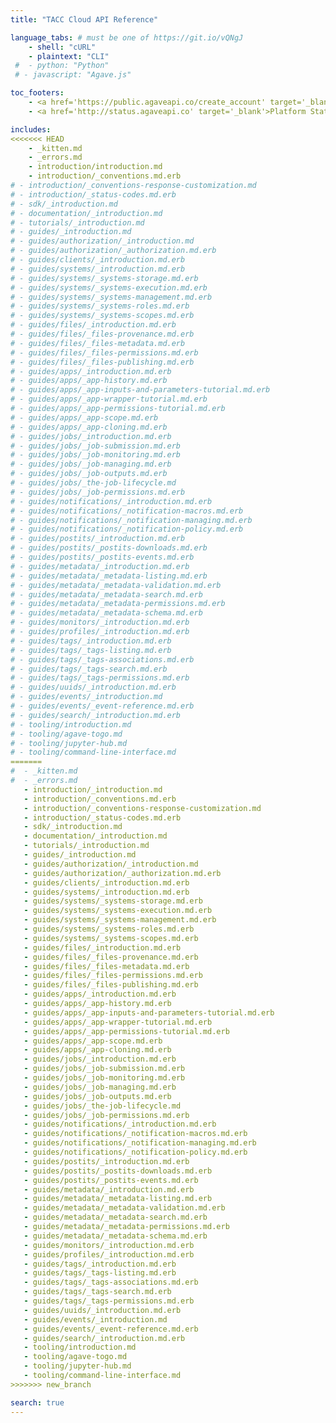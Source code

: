 ```yaml
---
title: "TACC Cloud API Reference"

language_tabs: # must be one of https://git.io/vQNgJ
    - shell: "cURL"
    - plaintext: "CLI"
 #  - python: "Python"
 # - javascript: "Agave.js"

toc_footers:
    - <a href='https://public.agaveapi.co/create_account' target='_blank'>Create an Account</a>
    - <a href='http://status.agaveapi.co' target='_blank'>Platform Status</a>

includes:
<<<<<<< HEAD
    - _kitten.md
    - _errors.md
    - introduction/introduction.md
    - introduction/_conventions.md.erb
# - introduction/_conventions-response-customization.md
# - introduction/_status-codes.md.erb
# - sdk/_introduction.md
# - documentation/_introduction.md
# - tutorials/_introduction.md
# - guides/_introduction.md
# - guides/authorization/_introduction.md
# - guides/authorization/_authorization.md.erb
# - guides/clients/_introduction.md.erb
# - guides/systems/_introduction.md.erb
# - guides/systems/_systems-storage.md.erb
# - guides/systems/_systems-execution.md.erb
# - guides/systems/_systems-management.md.erb
# - guides/systems/_systems-roles.md.erb
# - guides/systems/_systems-scopes.md.erb
# - guides/files/_introduction.md.erb
# - guides/files/_files-provenance.md.erb
# - guides/files/_files-metadata.md.erb
# - guides/files/_files-permissions.md.erb
# - guides/files/_files-publishing.md.erb
# - guides/apps/_introduction.md.erb
# - guides/apps/_app-history.md.erb
# - guides/apps/_app-inputs-and-parameters-tutorial.md.erb
# - guides/apps/_app-wrapper-tutorial.md.erb
# - guides/apps/_app-permissions-tutorial.md.erb
# - guides/apps/_app-scope.md.erb
# - guides/apps/_app-cloning.md.erb
# - guides/jobs/_introduction.md.erb
# - guides/jobs/_job-submission.md.erb
# - guides/jobs/_job-monitoring.md.erb
# - guides/jobs/_job-managing.md.erb
# - guides/jobs/_job-outputs.md.erb
# - guides/jobs/_the-job-lifecycle.md
# - guides/jobs/_job-permissions.md.erb
# - guides/notifications/_introduction.md.erb
# - guides/notifications/_notification-macros.md.erb
# - guides/notifications/_notification-managing.md.erb
# - guides/notifications/_notification-policy.md.erb
# - guides/postits/_introduction.md.erb
# - guides/postits/_postits-downloads.md.erb
# - guides/postits/_postits-events.md.erb
# - guides/metadata/_introduction.md.erb
# - guides/metadata/_metadata-listing.md.erb
# - guides/metadata/_metadata-validation.md.erb
# - guides/metadata/_metadata-search.md.erb
# - guides/metadata/_metadata-permissions.md.erb
# - guides/metadata/_metadata-schema.md.erb
# - guides/monitors/_introduction.md.erb
# - guides/profiles/_introduction.md.erb
# - guides/tags/_introduction.md.erb
# - guides/tags/_tags-listing.md.erb
# - guides/tags/_tags-associations.md.erb
# - guides/tags/_tags-search.md.erb
# - guides/tags/_tags-permissions.md.erb
# - guides/uuids/_introduction.md.erb
# - guides/events/_introduction.md
# - guides/events/_event-reference.md.erb
# - guides/search/_introduction.md.erb
# - tooling/introduction.md
# - tooling/agave-togo.md
# - tooling/jupyter-hub.md
# - tooling/command-line-interface.md
=======
#  - _kitten.md
#  - _errors.md
   - introduction/_introduction.md
   - introduction/_conventions.md.erb
   - introduction/_conventions-response-customization.md
   - introduction/_status-codes.md.erb
   - sdk/_introduction.md
   - documentation/_introduction.md
   - tutorials/_introduction.md
   - guides/_introduction.md
   - guides/authorization/_introduction.md
   - guides/authorization/_authorization.md.erb
   - guides/clients/_introduction.md.erb
   - guides/systems/_introduction.md.erb
   - guides/systems/_systems-storage.md.erb
   - guides/systems/_systems-execution.md.erb
   - guides/systems/_systems-management.md.erb
   - guides/systems/_systems-roles.md.erb
   - guides/systems/_systems-scopes.md.erb
   - guides/files/_introduction.md.erb
   - guides/files/_files-provenance.md.erb
   - guides/files/_files-metadata.md.erb
   - guides/files/_files-permissions.md.erb
   - guides/files/_files-publishing.md.erb
   - guides/apps/_introduction.md.erb
   - guides/apps/_app-history.md.erb
   - guides/apps/_app-inputs-and-parameters-tutorial.md.erb
   - guides/apps/_app-wrapper-tutorial.md.erb
   - guides/apps/_app-permissions-tutorial.md.erb
   - guides/apps/_app-scope.md.erb
   - guides/apps/_app-cloning.md.erb
   - guides/jobs/_introduction.md.erb
   - guides/jobs/_job-submission.md.erb
   - guides/jobs/_job-monitoring.md.erb
   - guides/jobs/_job-managing.md.erb
   - guides/jobs/_job-outputs.md.erb
   - guides/jobs/_the-job-lifecycle.md
   - guides/jobs/_job-permissions.md.erb
   - guides/notifications/_introduction.md.erb
   - guides/notifications/_notification-macros.md.erb
   - guides/notifications/_notification-managing.md.erb
   - guides/notifications/_notification-policy.md.erb
   - guides/postits/_introduction.md.erb
   - guides/postits/_postits-downloads.md.erb
   - guides/postits/_postits-events.md.erb
   - guides/metadata/_introduction.md.erb
   - guides/metadata/_metadata-listing.md.erb
   - guides/metadata/_metadata-validation.md.erb
   - guides/metadata/_metadata-search.md.erb
   - guides/metadata/_metadata-permissions.md.erb
   - guides/metadata/_metadata-schema.md.erb
   - guides/monitors/_introduction.md.erb
   - guides/profiles/_introduction.md.erb
   - guides/tags/_introduction.md.erb
   - guides/tags/_tags-listing.md.erb
   - guides/tags/_tags-associations.md.erb
   - guides/tags/_tags-search.md.erb
   - guides/tags/_tags-permissions.md.erb
   - guides/uuids/_introduction.md.erb
   - guides/events/_introduction.md
   - guides/events/_event-reference.md.erb
   - guides/search/_introduction.md.erb
   - tooling/introduction.md
   - tooling/agave-togo.md
   - tooling/jupyter-hub.md
   - tooling/command-line-interface.md
>>>>>>> new_branch

search: true
---
```

